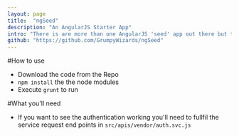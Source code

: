 ```yaml
---
layout: page
title:  "ngSeed"
description: "An AngularJS Starter App"
intro: "There is are more than one AngularJS 'seed' app out there but this is mine and personally I think this is easier to follow than others."
github: "https://github.com/GrumpyWizards/ngSeed"
---
```


#How to use
- Download the code from the Repo
- `npm install` the the node modules
- Execute `grunt` to run

#What you'll need
- If you want to see the authentication working you'll need to fullfil the service request end points in `src/apis/vendor/auth.svc.js`
